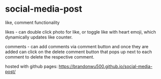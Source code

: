 # social-media-post

like, comment functionality

likes - can double click photo for like, or toggle like with heart emoji, which dynamically updates like counter.

comments - can add comments via comment button and once they are added can click on the delete comment button that pops up next to each comment to delete the respective comment.

hosted with github pages: https://brandonwu500.github.io/social-media-post/
